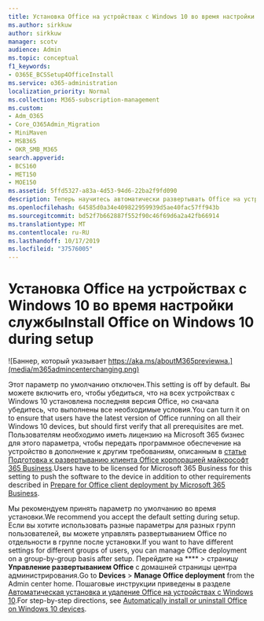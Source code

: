```yaml
---
title: Установка Office на устройствах с Windows 10 во время настройки службы
ms.author: sirkkuw
author: sirkkuw
manager: scotv
audience: Admin
ms.topic: conceptual
f1_keywords:
- O365E_BCSSetup4OfficeInstall
ms.service: o365-administration
localization_priority: Normal
ms.collection: M365-subscription-management
ms.custom:
- Adm_O365
- Core_O365Admin_Migration
- MiniMaven
- MSB365
- OKR_SMB_M365
search.appverid:
- BCS160
- MET150
- MOE150
ms.assetid: 5ffd5327-a83a-4d53-94d6-22ba2f9fd090
description: Теперь научитесь автоматически развертывать Office на устройствах с Windows 10 во время установки.
ms.openlocfilehash: 64585d0a34e409822959939d5ae40fac57ff943b
ms.sourcegitcommit: bd52f7b662887f552f90c46f69d6a2a42fb66914
ms.translationtype: MT
ms.contentlocale: ru-RU
ms.lasthandoff: 10/17/2019
ms.locfileid: "37576005"
---
```

# <a name="install-office-on-windows-10-during-setup"></a><span data-ttu-id="0e93b-103">Установка Office на устройствах с Windows 10 во время настройки службы</span><span class="sxs-lookup"><span data-stu-id="0e93b-103">Install Office on Windows 10 during setup</span></span>

![Баннер, который указывает https://aka.ms/aboutM365previewна.](media/m365admincenterchanging.png)

<span data-ttu-id="0e93b-105">Этот параметр по умолчанию отключен.</span><span class="sxs-lookup"><span data-stu-id="0e93b-105">This setting is off by default.</span></span> <span data-ttu-id="0e93b-106">Вы можете включить его, чтобы убедиться, что на всех устройствах с Windows 10 установлена последняя версия Office, но сначала убедитесь, что выполнены все необходимые условия.</span><span class="sxs-lookup"><span data-stu-id="0e93b-106">You can turn it on to ensure that users have the latest version of Office running on all their Windows 10 devices, but should first verify that all prerequisites are met.</span></span> <span data-ttu-id="0e93b-107">Пользователям необходимо иметь лицензию на Microsoft 365 бизнес для этого параметра, чтобы передать программное обеспечение на устройство в дополнение к другим требованиям, описанным в [статье Подготовка к развертыванию клиента Office корпорацией майкрософт 365 Business](prepare-for-office-client-deployment.md).</span><span class="sxs-lookup"><span data-stu-id="0e93b-107">Users have to be licensed for Microsoft 365 Business for this setting to push the software to the device in addition to other requirements described in [Prepare for Office client deployment by Microsoft 365 Business](prepare-for-office-client-deployment.md).</span></span> 
  
<span data-ttu-id="0e93b-108">Мы рекомендуем принять параметр по умолчанию во время установки.</span><span class="sxs-lookup"><span data-stu-id="0e93b-108">We recommend you accept the default setting during setup.</span></span> <span data-ttu-id="0e93b-109">Если вы хотите использовать разные параметры для разных групп пользователей, вы можете управлять развертыванием Office по отдельности в группе после установки.</span><span class="sxs-lookup"><span data-stu-id="0e93b-109">If you want to have different settings for different groups of users, you can manage Office deployment on a group-by-group basis after setup.</span></span> <span data-ttu-id="0e93b-110">Перейдите на \*\*\*\* \> страницу **Управление развертыванием Office** с домашней страницы центра администрирования.</span><span class="sxs-lookup"><span data-stu-id="0e93b-110">Go to **Devices** \> **Manage Office deployment** from the Admin center home.</span></span> <span data-ttu-id="0e93b-111">Пошаговые инструкции приведены в разделе [Автоматическая установка и удаление Office на устройствах с Windows 10](auto-install-or-uninstall-office.md).</span><span class="sxs-lookup"><span data-stu-id="0e93b-111">For step-by-step directions, see [Automatically install or uninstall Office on Windows 10 devices](auto-install-or-uninstall-office.md).</span></span>
  

